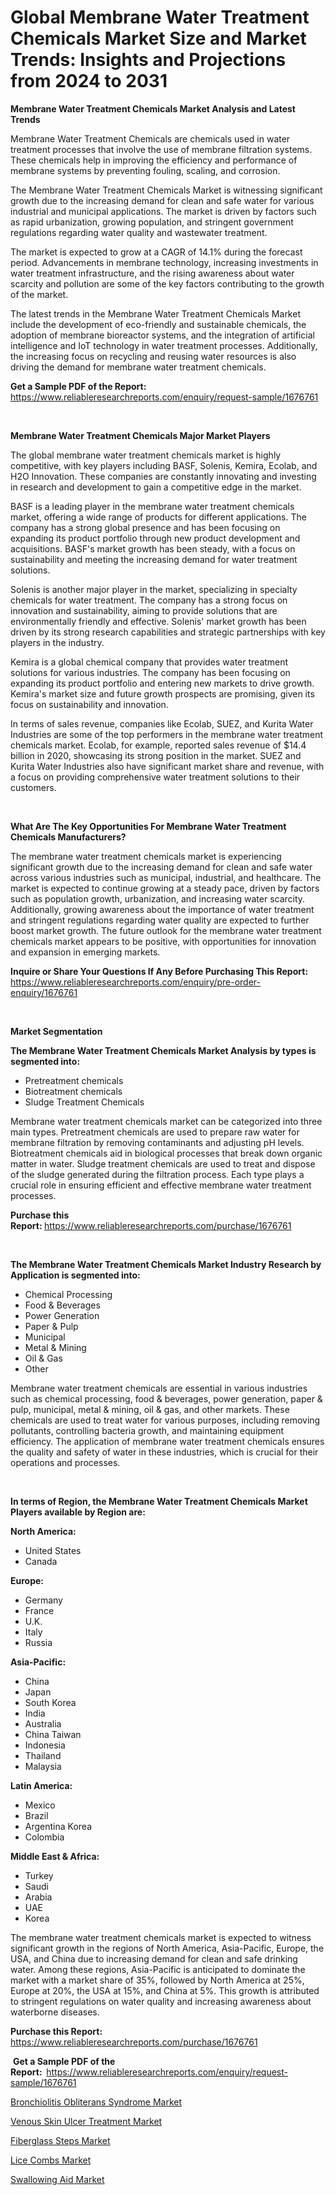 <p><h1>Global Membrane Water Treatment Chemicals Market Size and Market Trends: Insights and Projections from 2024 to 2031</h1></p><p><strong>Membrane Water Treatment Chemicals Market Analysis and Latest Trends</strong></p>
<p><p>Membrane Water Treatment Chemicals are chemicals used in water treatment processes that involve the use of membrane filtration systems. These chemicals help in improving the efficiency and performance of membrane systems by preventing fouling, scaling, and corrosion.</p><p>The Membrane Water Treatment Chemicals Market is witnessing significant growth due to the increasing demand for clean and safe water for various industrial and municipal applications. The market is driven by factors such as rapid urbanization, growing population, and stringent government regulations regarding water quality and wastewater treatment.</p><p>The market is expected to grow at a CAGR of 14.1% during the forecast period. Advancements in membrane technology, increasing investments in water treatment infrastructure, and the rising awareness about water scarcity and pollution are some of the key factors contributing to the growth of the market.</p><p>The latest trends in the Membrane Water Treatment Chemicals Market include the development of eco-friendly and sustainable chemicals, the adoption of membrane bioreactor systems, and the integration of artificial intelligence and IoT technology in water treatment processes. Additionally, the increasing focus on recycling and reusing water resources is also driving the demand for membrane water treatment chemicals.</p></p>
<p><strong>Get a Sample PDF of the Report:&nbsp;</strong> <a href="https://www.reliableresearchreports.com/enquiry/request-sample/1676761">https://www.reliableresearchreports.com/enquiry/request-sample/1676761</a></p>
<p>&nbsp;</p>
<p><strong>Membrane Water Treatment Chemicals Major Market Players</strong></p>
<p><p>The global membrane water treatment chemicals market is highly competitive, with key players including BASF, Solenis, Kemira, Ecolab, and H2O Innovation. These companies are constantly innovating and investing in research and development to gain a competitive edge in the market.</p><p>BASF is a leading player in the membrane water treatment chemicals market, offering a wide range of products for different applications. The company has a strong global presence and has been focusing on expanding its product portfolio through new product development and acquisitions. BASF's market growth has been steady, with a focus on sustainability and meeting the increasing demand for water treatment solutions.</p><p>Solenis is another major player in the market, specializing in specialty chemicals for water treatment. The company has a strong focus on innovation and sustainability, aiming to provide solutions that are environmentally friendly and effective. Solenis' market growth has been driven by its strong research capabilities and strategic partnerships with key players in the industry.</p><p>Kemira is a global chemical company that provides water treatment solutions for various industries. The company has been focusing on expanding its product portfolio and entering new markets to drive growth. Kemira's market size and future growth prospects are promising, given its focus on sustainability and innovation.</p><p>In terms of sales revenue, companies like Ecolab, SUEZ, and Kurita Water Industries are some of the top performers in the membrane water treatment chemicals market. Ecolab, for example, reported sales revenue of $14.4 billion in 2020, showcasing its strong position in the market. SUEZ and Kurita Water Industries also have significant market share and revenue, with a focus on providing comprehensive water treatment solutions to their customers.</p></p>
<p>&nbsp;</p>
<p><strong>What Are The Key Opportunities For Membrane Water Treatment Chemicals Manufacturers?</strong></p>
<p><p>The membrane water treatment chemicals market is experiencing significant growth due to the increasing demand for clean and safe water across various industries such as municipal, industrial, and healthcare. The market is expected to continue growing at a steady pace, driven by factors such as population growth, urbanization, and increasing water scarcity. Additionally, growing awareness about the importance of water treatment and stringent regulations regarding water quality are expected to further boost market growth. The future outlook for the membrane water treatment chemicals market appears to be positive, with opportunities for innovation and expansion in emerging markets.</p></p>
<p><strong>Inquire or Share Your Questions If Any Before Purchasing This Report:</strong> <a href="https://www.reliableresearchreports.com/enquiry/pre-order-enquiry/1676761">https://www.reliableresearchreports.com/enquiry/pre-order-enquiry/1676761</a></p>
<p>&nbsp;</p>
<p><strong>Market Segmentation</strong></p>
<p><strong>The Membrane Water Treatment Chemicals Market Analysis by types is segmented into:</strong></p>
<p><ul><li>Pretreatment chemicals</li><li>Biotreatment chemicals</li><li>Sludge Treatment Chemicals</li></ul></p>
<p><p>Membrane water treatment chemicals market can be categorized into three main types. Pretreatment chemicals are used to prepare raw water for membrane filtration by removing contaminants and adjusting pH levels. Biotreatment chemicals aid in biological processes that break down organic matter in water. Sludge treatment chemicals are used to treat and dispose of the sludge generated during the filtration process. Each type plays a crucial role in ensuring efficient and effective membrane water treatment processes.</p></p>
<p><strong>Purchase this Report:&nbsp;</strong><a href="https://www.reliableresearchreports.com/purchase/1676761">https://www.reliableresearchreports.com/purchase/1676761</a></p>
<p>&nbsp;</p>
<p><strong>The Membrane Water Treatment Chemicals Market Industry Research by Application is segmented into:</strong></p>
<p><ul><li>Chemical Processing</li><li>Food & Beverages</li><li>Power Generation</li><li>Paper & Pulp</li><li>Municipal</li><li>Metal & Mining</li><li>Oil & Gas</li><li>Other</li></ul></p>
<p><p>Membrane water treatment chemicals are essential in various industries such as chemical processing, food & beverages, power generation, paper & pulp, municipal, metal & mining, oil & gas, and other markets. These chemicals are used to treat water for various purposes, including removing pollutants, controlling bacteria growth, and maintaining equipment efficiency. The application of membrane water treatment chemicals ensures the quality and safety of water in these industries, which is crucial for their operations and processes.</p></p>
<p>&nbsp;</p>
<p><strong>In terms of Region, the Membrane Water Treatment Chemicals Market Players available by Region are:</strong></p>
<p>
    <p> <strong> North America: </strong>
        <ul>
            <li>United States</li>
            <li>Canada</li>
        </ul>
        </p> 
    <p> <strong> Europe: </strong>
        <ul>
            <li>Germany</li>
            <li>France</li>
            <li>U.K.</li>
            <li>Italy</li>
            <li>Russia</li>
        </ul>
        </p> 
    <p> <strong> Asia-Pacific: </strong>
        <ul>
            <li>China</li>
            <li>Japan</li>
            <li>South Korea</li>
            <li>India</li>
            <li>Australia</li>
            <li>China Taiwan</li>
            <li>Indonesia</li>
            <li>Thailand</li>
            <li>Malaysia</li>
        </ul>
        </p> 
    <p> <strong> Latin America: </strong>
        <ul>
            <li>Mexico</li>
            <li>Brazil</li>
            <li>Argentina Korea</li>
            <li>Colombia</li>
        </ul>
        </p> 
    <p> <strong> Middle East & Africa: </strong>
        <ul>
            <li>Turkey</li>
            <li>Saudi</li>
            <li>Arabia</li>
            <li>UAE</li>
            <li>Korea</li>
        </ul>
    </p>
    </p>
<p><p>The membrane water treatment chemicals market is expected to witness significant growth in the regions of North America, Asia-Pacific, Europe, the USA, and China due to increasing demand for clean and safe drinking water. Among these regions, Asia-Pacific is anticipated to dominate the market with a market share of 35%, followed by North America at 25%, Europe at 20%, the USA at 15%, and China at 5%. This growth is attributed to stringent regulations on water quality and increasing awareness about waterborne diseases.</p></p>
<p><strong>Purchase this Report: </strong><a href="https://www.reliableresearchreports.com/purchase/1676761">https://www.reliableresearchreports.com/purchase/1676761</a></p>
<p>&nbsp;<strong>Get a Sample PDF of the Report:&nbsp;&nbsp;</strong><a href="https://www.reliableresearchreports.com/enquiry/request-sample/1676761">https://www.reliableresearchreports.com/enquiry/request-sample/1676761</a></p>
<p><strong></strong></p>
<p><p><a href="https://medium.com/@damionrunte/bronchiolitis-obliterans-syndrome-market-research-report-its-history-and-forecast-2024-to-2031-6e0a4d0db638">Bronchiolitis Obliterans Syndrome Market</a></p><p><a href="https://medium.com/@damionrunte/venous-skin-ulcer-treatment-market-analysis-and-sze-forecasted-for-period-from-2024-to-2031-6fc4ea0b69e4">Venous Skin Ulcer Treatment Market</a></p><p><a href="https://medium.com/@fernjenkins4565/fiberglass-steps-market-the-key-to-successful-business-strategy-forecast-till-2031-1e73e968a84e">Fiberglass Steps Market</a></p><p><a href="https://medium.com/@janrussell6445/lice-combs-market-insight-market-trends-growth-forecasted-from-2024-to-2031-5e69a5f08ba4">Lice Combs Market</a></p><p><a href="https://medium.com/@janrussell6445/swallowing-aid-market-the-key-to-successful-business-strategy-forecast-till-2031-f776c39b1c86">Swallowing Aid Market</a></p></p>